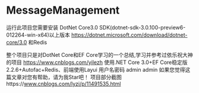# MessageManagement
运行此项目您需要安装
DotNet Core3.0 SDK(dotnet-sdk-3.0.100-preview6-012264-win-x64)以上版本     https://dotnet.microsoft.com/download/dotnet-core/3.0
和Redis


整个项目只是对DotNet Core和EF Core学习的一个总结,学习并参考过依乐祝大神的项目      https://www.cnblogs.com/yilezh
使用.NET Core 3.0+EF Core稳定版2.2.6+Autofac+Redis、前端使用Layui
用户名密码 admin  admin
如果您觉得这篇文章对您有帮助，请为我Star吧！
项目部分截图https://www.cnblogs.com/lyzi/p/11491535.html
